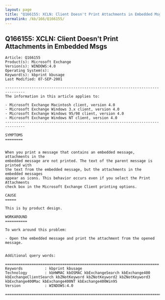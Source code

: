 ```yaml
---
layout: page
title: "Q166155: XCLN: Client Doesn't Print Attachments in Embedded Msgs"
permalink: /kb/166/Q166155/
---
```


## Q166155: XCLN: Client Doesn't Print Attachments in Embedded Msgs

	Article: Q166155
	Product(s): Microsoft Exchange
	Version(s): WINDOWS:4.0
	Operating System(s): 
	Keyword(s): kbprint kbusage
	Last Modified: 07-SEP-2001
	
	-------------------------------------------------------------------------------
	The information in this article applies to:
	
	- Microsoft Exchange Macintosh client, version 4.0 
	- Microsoft Exchange Windows 3.x client, version 4.0 
	- Microsoft Exchange Windows 95/98 client, version 4.0 
	- Microsoft Exchange Windows NT client, version 4.0 
	-------------------------------------------------------------------------------
	
	SYMPTOMS
	========
	
	
	When you print a message that contains an embedded message, attachments in the
	embedded message are not printed. The text of the parent message is printed with
	the text from the embedded message, but the attachments in the embedded messages
	appear as icons. This behavior occurs even if you select the Print Attachments
	check box in the Microsoft Exchange Client printing options.
	
	CAUSE
	=====
	
	This is by product design.
	
	WORKAROUND
	==========
	
	To work around this problem:
	
	- Open the embedded message and print the attachment from the opened message.
	
	
	Additional query words:
	
	======================================================================
	Keywords          : kbprint kbusage 
	Technology        : kbHWMAC kbOSMAC kbExchangeSearch kbExchange400 kbExchangeClientSearch kbZNotKeyword kbZNotKeyword2 kbZNotKeyword3 kbExchange400Mac kbExchange400NT kbExchange400Win95
	Version           : WINDOWS:4.0
	
	=============================================================================
	
